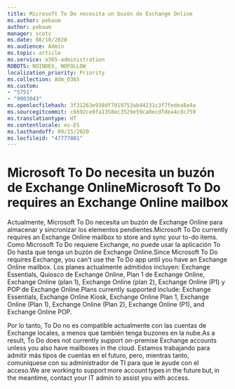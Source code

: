 ```yaml
---
title: Microsoft To Do necesita un buzón de Exchange Online
ms.author: pebaum
author: pebaum
manager: scotv
ms.date: 08/10/2020
ms.audience: Admin
ms.topic: article
ms.service: o365-administration
ROBOTS: NOINDEX, NOFOLLOW
localization_priority: Priority
ms.collection: Adm_O365
ms.custom:
- "5751"
- "9003043"
ms.openlocfilehash: 3f31263e938df7019753ab44231c3f7fedea8a4a
ms.sourcegitcommit: c6692ce0fa1358ec3529e59ca0ecdfdea4cdc759
ms.translationtype: HT
ms.contentlocale: es-ES
ms.lasthandoff: 09/15/2020
ms.locfileid: "47777801"
---
```

# <a name="microsoft-to-do-requires-an-exchange-online-mailbox"></a><span data-ttu-id="e12c9-102">Microsoft To Do necesita un buzón de Exchange Online</span><span class="sxs-lookup"><span data-stu-id="e12c9-102">Microsoft To Do requires an Exchange Online mailbox</span></span>

<span data-ttu-id="e12c9-103">Actualmente, Microsoft To Do necesita un buzón de Exchange Online para almacenar y sincronizar los elementos pendientes.</span><span class="sxs-lookup"><span data-stu-id="e12c9-103">Microsoft To Do currently requires an Exchange Online mailbox to store and sync your to-do items.</span></span> <span data-ttu-id="e12c9-104">Como Microsoft To Do requiere Exchange, no puede usar la aplicación To Do hasta que tenga un buzón de Exchange Online.</span><span class="sxs-lookup"><span data-stu-id="e12c9-104">Since Microsoft To Do requires Exchange, you can't use the To Do app until you have an Exchange Online mailbox.</span></span> <span data-ttu-id="e12c9-105">Los planes actualmente admitidos incluyen: Exchange Essentials, Quiosco de Exchange Online, Plan 1 de Exchange Online, Exchange Online (plan 1), Exchange Online (plan 2), Exchange Online (P1) y POP de Exchange Online.</span><span class="sxs-lookup"><span data-stu-id="e12c9-105">Plans currently supported include: Exchange Essentials, Exchange Online Kiosk, Exchange Online Plan 1, Exchange Online (Plan 1), Exchange Online (Plan 2), Exchange Online (P1), and Exchange Online POP.</span></span>

<span data-ttu-id="e12c9-106">Por lo tanto, To Do no es compatible actualmente con las cuentas de Exchange locales, a menos que también tenga buzones en la nube.</span><span class="sxs-lookup"><span data-stu-id="e12c9-106">As a result, To Do does not currently support on-premise Exchange accounts unless you also have mailboxes in the cloud.</span></span> <span data-ttu-id="e12c9-107">Estamos trabajando para admitir más tipos de cuentas en el futuro, pero, mientras tanto, comuníquese con su administrador de TI para que le ayude con el acceso.</span><span class="sxs-lookup"><span data-stu-id="e12c9-107">We are working to support more account types in the future but, in the meantime, contact your IT admin to assist you with access.</span></span>